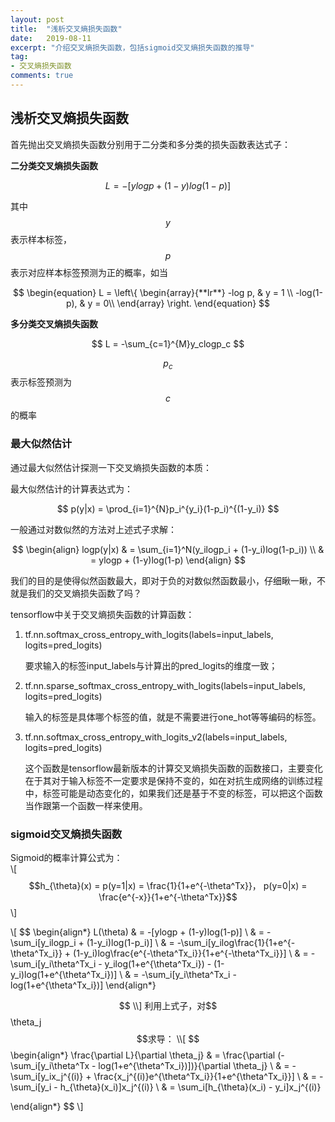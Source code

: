 ```yaml
---
layout: post
title:  "浅析交叉熵损失函数"
date:   2019-08-11
excerpt: "介绍交叉熵损失函数，包括sigmoid交叉熵损失函数的推导"
tag:
- 交叉熵损失函数
comments: true
---
```



## 浅析交叉熵损失函数

首先抛出交叉熵损失函数分别用于二分类和多分类的损失函数表达式子：

**二分类交叉熵损失函数**

$$
L = -[ylogp +(1-y)log(1-p)]
$$

其中$$y$$表示样本标签，$$p$$表示对应样本标签预测为正的概率，如当



$$
\begin{equation}  
L = \left\{  
             \begin{array}{**lr**} 
             -log p,  & y = 1  \\  
             -log(1-p), & y = 0\\  
             \end{array}  
\right.  
\end{equation}
$$

**多分类交叉熵损失函数**

$$
L = -\sum_{c=1}^{M}y_clogp_c
$$

$$p_c$$表示标签预测为$$c$$的概率



### 最大似然估计

通过最大似然估计探测一下交叉熵损失函数的本质：  

最大似然估计的计算表达式为：  

$$
p(y|x) = \prod_{i=1}^{N}p_i^{y_i}(1-p_i)^{(1-y_i)}
$$

一般通过对数似然的方法对上述式子求解：

$$
\begin{align}
logp(y|x) & = \sum_{i=1}^N(y_ilogp_i + (1-y_i)log(1-p_i)) \\
          & = ylogp + (1-y)log(1-p)
\end{align}
$$

我们的目的是使得似然函数最大，即对于负的对数似然函数最小，仔细瞅一瞅，不就是我们的交叉熵损失函数了吗？



tensorflow中关于交叉熵损失函数的计算函数：

1. tf.nn.softmax_cross_entropy_with_logits(labels=input_labels, logits=pred_logits)

   要求输入的标签input_labels与计算出的pred_logits的维度一致；

2. tf.nn.sparse_softmax_cross_entropy_with_logits(labels=input_labels, logits=pred_logits)

   输入的标签是具体哪个标签的值，就是不需要进行one_hot等等编码的标签。

3. tf.nn.softmax_cross_entropy_with_logits_v2(labels=input_labels, logits=pred_logits)

   这个函数是tensorflow最新版本的计算交叉熵损失函数的函数接口，主要变化在于其对于输入标签不一定要求是保持不变的，如在对抗生成网络的训练过程中，标签可能是动态变化的，如果我们还是基于不变的标签，可以把这个函数当作跟第一个函数一样来使用。



### sigmoid交叉熵损失函数

Sigmoid的概率计算公式为：  
\\[ $$h_{\theta}(x) = p(y=1|x) = \frac{1}{1+e^{-\theta^Tx}}， p(y=0|x) = \frac{e^{-x}}{1+e^{-\theta^Tx}}$$ \\]

\\[
$$
\begin{align*}
L(\theta) & = -[ylogp + (1-y)log(1-p)] \\
                        & = -\sum_i[y_ilogp_i + (1-y_i)log(1-p_i)] \\
                        & = -\sum_i[y_ilog\frac{1}{1+e^{-\theta^Tx_i}}  + (1-y_i)log\frac{e^{-\theta^Tx_i}}{1+e^{-\theta^Tx_i}}] \\
                        & = -\sum_i[y_i\theta^Tx_i - y_ilog(1+e^{\theta^Tx_i}) - (1-y_i)log(1+e^{\theta^Tx_i})] \\
                        & = -\sum_i[y_i\theta^Tx_i - log(1+e^{\theta^Tx_i})]
\end{align*} 

$$
\\]
利用上式子，对$$\theta_j$$求导：
\\[
$$
\begin{align*}
 \frac{\partial L}{\partial \theta_j} & = \frac{\partial (-\sum_i[y_i\theta^Tx - log(1+e^{\theta^Tx_i})])}{\partial \theta_j} \\
 																			& = -\sum_i[y_ix_j^{(i)} + \frac{x_j^{(i)}e^{\theta^Tx_i}}{1+e^{\theta^Tx_i}}] \\
 																			& = -\sum_i[y_i - h_{\theta}(x_i)]x_j^{(i)} \\
 																			& = \sum_i[h_{\theta}(x_i) - y_i]x_j^{(i)}
 																			
\end{align*}
$$
\\]

